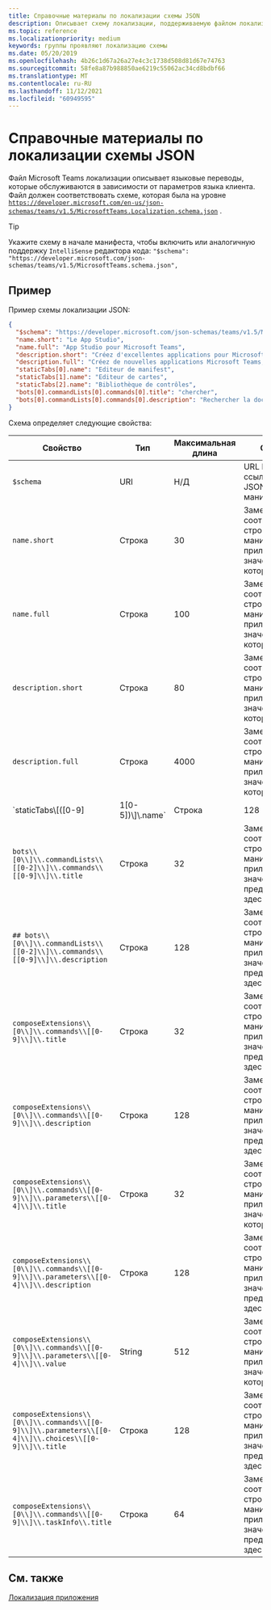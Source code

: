 ```yaml
---
title: Справочные материалы по локализации схемы JSON
description: Описывает схему локализации, поддерживаемую файлом локализации для Microsoft Teams с помощью примера схемы
ms.topic: reference
ms.localizationpriority: medium
keywords: группы проявляют локализацию схемы
ms.date: 05/20/2019
ms.openlocfilehash: 4b26c1d67a26a27e4c3c1738d508d81d67e74763
ms.sourcegitcommit: 58fe8a87b988850ae6219c55062ac34cd8bdbf66
ms.translationtype: MT
ms.contentlocale: ru-RU
ms.lasthandoff: 11/12/2021
ms.locfileid: "60949595"
---
```

# <a name="localize-json-schema-reference"></a>Справочные материалы по локализации схемы JSON

Файл Microsoft Teams локализации описывает языковые переводы, которые обслуживаются в зависимости от параметров языка клиента. Файл должен соответствовать схеме, которая была на уровне [`https://developer.microsoft.com/en-us/json-schemas/teams/v1.5/MicrosoftTeams.Localization.schema.json`](https://developer.microsoft.com/en-us/json-schemas/teams/v1.5/MicrosoftTeams.Localization.schema.json) .

> [!TIP]
> Укажите схему в начале манифеста, чтобы включить или аналогичную поддержку `IntelliSense` редактора кода: `"$schema": "https://developer.microsoft.com/json-schemas/teams/v1.5/MicrosoftTeams.schema.json",`

## <a name="example"></a>Пример

Пример схемы локализации JSON:

```json
{
  "$schema": "https://developer.microsoft.com/json-schemas/teams/v1.5/MicrosoftTeams.schema.json",
  "name.short": "Le App Studio",
  "name.full": "App Studio pour Microsoft Teams",
  "description.short": "Créez d'excellentes applications pour Microsoft Teams avec App Studio.",
  "description.full": "Créez de nouvelles applications Microsoft Teams, concevez et prévisualisez des cartes bot, et explorez la documentation avec App Studio.",
  "staticTabs[0].name": "Editeur de manifest",
  "staticTabs[1].name": "Editeur de cartes",
  "staticTabs[2].name": "Bibliothèque de contrôles",
  "bots[0].commandLists[0].commands[0].title": "chercher",
  "bots[0].commandLists[0].commands[0].description": "Rechercher la documentation Teams pertinente"
}
```

Схема определяет следующие свойства:

|Свойство|Тип|Максимальная длина|Описание|
|---------------|--------|---------|------------------|
|`$schema`|URI|Н/Д|URL https:// ссылки на схему JSON для манифеста.|
|`name.short`|Строка|30|Заменяет соответствующую строку из манифеста приложения значением, которое здесь.|
|`name.full`|Строка|100|Заменяет соответствующую строку из манифеста приложения значением, которое здесь.|
|`description.short`|Строка|80|Заменяет соответствующую строку из манифеста приложения значением, которое здесь.|
|`description.full`|Строка|4000|Заменяет соответствующую строку из манифеста приложения значением, которое здесь.|
|`staticTabs\\[([0-9]|1[0-5])\\]\\.name`|Строка|128|Заменяет соответствующие строки из манифеста приложения значением, предоставленным здесь.|
|`bots\\[0\\]\\.commandLists\\[[0-2]\\]\\.commands\\[[0-9]\\]\\.title`|Строка|32|Заменяет соответствующие строки из манифеста приложения значением, предоставленным здесь.|
|`## bots\\[0\\]\\.commandLists\\[[0-2]\\]\\.commands\\[[0-9]\\]\\.description`|Строка|128|Заменяет соответствующие строки из манифеста приложения значением, предоставленным здесь.|
|`composeExtensions\\[0\\]\\.commands\\[[0-9]\\]\\.title`|Строка|32|Заменяет соответствующие строки из манифеста приложения значением, предоставленным здесь.|
|`composeExtensions\\[0\\]\\.commands\\[[0-9]\\]\\.description`|Строка|128|Заменяет соответствующие строки из манифеста приложения значением, предоставленным здесь.|
|`composeExtensions\\[0\\]\\.commands\\[[0-9]\\]\\.parameters\\[[0-4]\\]\\.title`|Строка|32|Заменяет соответствующую строку из манифеста приложения значением, которое здесь.|
|`composeExtensions\\[0\\]\\.commands\\[[0-9]\\]\\.parameters\\[[0-4]\\]\\.description`|Строка|128|Заменяет соответствующие строки из манифеста приложения значением, предоставленным здесь.|
|`composeExtensions\\[0\\]\\.commands\\[[0-9]\\]\\.parameters\\[[0-4]\\]\\.value`|String|512|Заменяет соответствующую строку из манифеста приложения значением, которое здесь.|
|`composeExtensions\\[0\\]\\.commands\\[[0-9]\\]\\.parameters\\[[0-4]\\]\\.choices\\[[0-9]\\]\\.title`|Строка|128|Заменяет соответствующие строки из манифеста приложения значением, предоставленным здесь.|
|`composeExtensions\\[0\\]\\.commands\\[[0-9]\\]\\.taskInfo\\.title`|Строка|64|Заменяет соответствующие строки из манифеста приложения значением, предоставленным здесь.|

## <a name="see-also"></a>См. также

[Локализация приложения](~/concepts/build-and-test/apps-localization.md)
